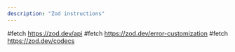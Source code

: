```yaml
---
description: "Zod instructions"
---
```


#fetch https://zod.dev/api
#fetch https://zod.dev/error-customization
#fetch https://zod.dev/codecs
